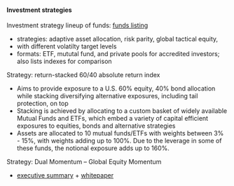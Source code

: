 #### Investment strategies

Investment strategy lineup of funds: [funds listing](https://investresolve.com/strategies/investment-strategy-lineup/)
- strategies: adaptive asset allocation, risk parity, global tactical equity, 
- with different volatilty target levels
- formats: ETF, mututal fund, and private pools for accredited investors; also lists indexes for comparison

Strategy: return-stacked 60/40 absolute return index
- Aims to provide exposure to a U.S. 60% equity, 40% bond allocation while stacking diversifying alternative exposures, including tail protection, on top
- Stacking is achieved by allocating to a custom basket of widely available Mutual Funds and ETFs, which embed a variety of capital efficient exposures to equities, bonds and alternative strategies
- Assets are allocated to 10 mutual funds/ETFs with weights between 3% - 15%, with weights adding up to 100%. Due to the leverage in some of these funds, the notional exposure adds up to 160%.

Strategy: Dual Momentum – Global Equity Momentum
- [executive summary](https://investresolve.com/global-equity-momentum-executive-summary/) + [whitepaper](https://investresolve.com/global-equity-momentum-a-craftsmans-perspective-lp/)


